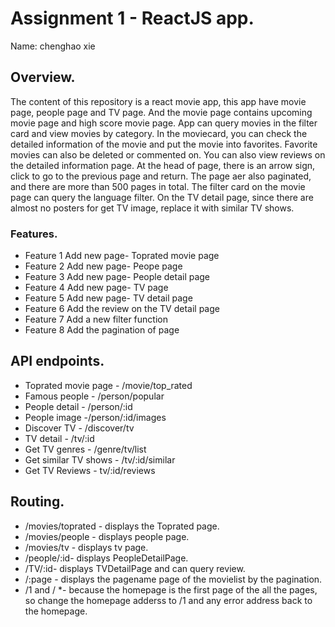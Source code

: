 # Assignment 1 - ReactJS app.

Name: chenghao xie

## Overview.

The content of this repository is a react movie app, this app have movie page, people page and TV page. And the movie page contains upcoming movie page and high score movie page. App can query movies in the filter card and view movies by category. In the moviecard, you can check the detailed information of the movie and put the movie into favorites. Favorite movies can also be deleted or commented on. You can also view reviews on the detailed information page. At the head of page, there is an arrow sign, click to go to the previous page and return. The page aer also paginated, and there are more than 500 pages in total. The filter card on the movie page can query the language filter. On the TV detail page, since there are almost no posters for get TV image, replace it with similar TV shows.

### Features.

+ Feature 1  Add new page- Toprated movie page
+ Feature 2  Add new page- Peope page
+ Feature 3  Add new page- People detail page
+ Feature 4  Add new page- TV page
+ Feature 5  Add new page- TV detail page
+ Feature 6  Add the review on the TV detail page
+ Feature 7  Add a new filter function 
+ Feature 8  Add the pagination of page

## API endpoints.
+ Toprated movie page - /movie/top_rated
+ Famous people - /person/popular
+ People detail - /person/:id
+ People image -/person/:id/images
+ Discover TV - /discover/tv
+ TV detail  - /tv/:id
+ Get TV genres - /genre/tv/list
+ Get similar TV shows - /tv/:id/similar
+ Get TV Reviews - tv/:id/reviews

## Routing.

+ /movies/toprated - displays the Toprated page.
+ /movies/people - displays people page.
+ /movies/tv - displays tv page.
+ /people/:id- displays PeopleDetailPage.
+ /TV/:id- displays TVDetailPage and can query review.
+ /:page - displays the pagename page of the movielist by the pagination.
+ /1 and / *- because the homepage is the first page of the all the pages, so change the homepage adderss to /1 and any error address back to the homepage.
